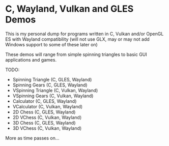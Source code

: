 # C, Wayland, Vulkan and GLES Demos
This is my personal dump for programs written in C, Vulkan and/or OpenGL ES with Wayland compatibility (will not use GLX, may or may not add Windows support to some of these later on)

These demos will range from simple spinning triangles to basic GUI applications and games.

TODO:
* Spinning Triangle (C, GLES, Wayland)
* Spinning Gears (C, GLES, Wayland)
* VSpinning Triangle (C, Vulkan, Wayland)
* VSpinning Gears (C, Vulkan, Wayland)
* Calculator (C, GLES, Wayland)
* VCalculator (C, Vulkan, Wayland)
* 2D Chess (C, GLES, Wayland)
* 2D VChess (C, Vulkan, Wayland)
* 3D Chess (C, GLES, Wayland)
* 3D VChess (C, Vulkan, Wayland)

More as time passes on...
